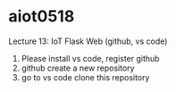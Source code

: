 # aiot0518
Lecture 13: IoT Flask Web (github, vs code)
1. Please install vs code, register github
2. github create a new repository
3. go to vs code clone this repository
